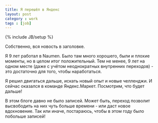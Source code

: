 ```yaml
---
title: Я перешёл в Яндекс
layout: post
category : work
tags : [job]
---
```

{% include JB/setup %}

Собственно, вся новость в заголовке.

Я 9 лет работал в Naumen.
Было там много хорошего, были и плохие моменты, но в целом итог положительный.
Тем не менее, 9 лет на одном месте (даже с учётом неоднократных внутренних переходов) - это достаточно для того, чтобы наработаться.

Я решил двигаться дальше, искать новый опыт и новые челленджи.
И сейчас оказался в команде Яндекс.Маркет.
Посмотрим, что будет дальше!

В этом блоге давно не было записей.
Может быть, переход позволит высвободить на них чуть больше времени - или даст новое вдохновение.
Так или иначе, постараюсь, чтобы в этом году было побольше записей!

